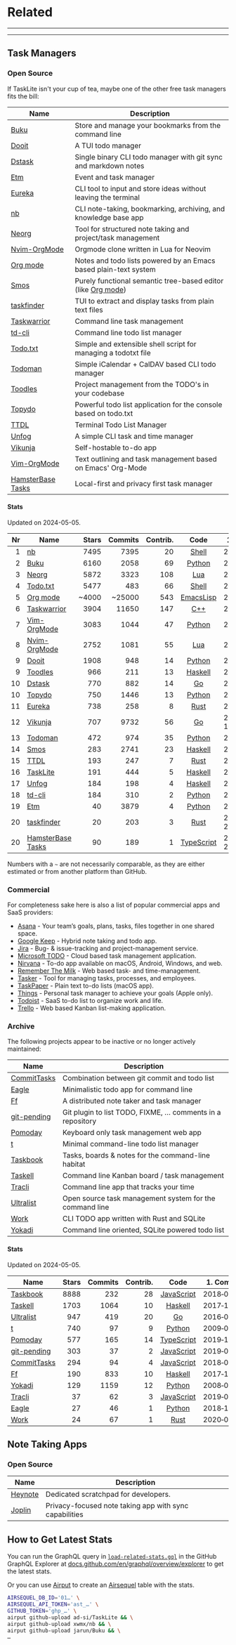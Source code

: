 # Related

---
<!-- toc -->
---


## Task Managers

### Open Source

If TaskLite isn't your cup of tea, maybe one of the other free task managers
fits the bill:

Name          | Description
--------------|-----------------------------------------------------------------
[Buku]        | Store and manage your bookmarks from the command line
[Dooit]       | A TUI todo manager
[Dstask]      | Single binary CLI todo manager with git sync and markdown notes
[Etm]         | Event and task manager
[Eureka]      | CLI tool to input and store ideas without leaving the terminal
[nb]          | CLI note-taking, bookmarking, archiving, and knowledge base app
[Neorg]       | Tool for structured note taking and project/task management
[Nvim-OrgMode]| Orgmode clone written in Lua for Neovim
[Org mode]    | Notes and todo lists powered by an Emacs based plain-text system
[Smos]        | Purely functional semantic tree-based editor (like [Org mode])
[taskfinder]  | TUI to extract and display tasks from plain text files
[Taskwarrior] | Command line task management
[td-cli]      | Command line todo list manager
[Todo.txt]    | Simple and extensible shell script for managing a todotxt file
[Todoman]     | Simple iCalendar + CalDAV based CLI todo manager
[Toodles]     | Project management from the TODO's in your codebase
[Topydo]      | Powerful todo list application for the console based on todo.txt
[TTDL]        | Terminal Todo List Manager
[Unfog]       | A simple CLI task and time manager
[Vikunja]     | Self-hostable to-do app
[Vim-OrgMode] | Text outlining and task management based on Emacs' Org-Mode
[HamsterBase Tasks] | Local-first and privacy first task manager


#### Stats

Updated on 2024-05-05.

<!-- Uses non breaking hyphens for date hyphens -->

Nr|Name          |Stars|Commits|Contrib.| Code             | 1. Commit
-:|--------------|----:|------:|-------:|:----------------:|----------
 1|[nb]          | 7495|   7395|     20 |[Shell][nb]       |2014‑11‑12
 2|[Buku]        | 6160|   2058|     69 |[Python][Buku]    |2015‑11‑02
 3|[Neorg]       | 5872|   3323|    108 |[Lua][Neorg]      |2021‑04‑11
 4|[Todo.txt]    | 5477|    483|     66 |[Shell][TtxtGH]   |2009‑03‑05
 5|[Org mode]    |~4000| ~25000|    543 |[EmacsLisp][OmC]  |2003‑01‑01
 6|[Taskwarrior] | 3904|  11650|    147 |[C++][TwGH]       |2008‑04‑19
 7|[Vim-OrgMode] | 3083|   1044|     47 |[Python][VomGH]   |2010‑10‑09
 8|[Nvim-OrgMode]| 2752|   1081|     55 |[Lua][NvomGH]     |2021‑05‑13
 9|[Dooit]       | 1908|    948|     14 |[Python][Dooit]   |2022‑04‑17
 9|[Toodles]     |  966|    211|     13 |[Haskell][TooGH]  |2018‑09‑04
10|[Dstask]      |  770|    882|     14 |[Go][Dstask]      |2018‑12‑08
10|[Topydo]      |  750|   1446|     13 |[Python][Topydo]  |2014‑10‑19
11|[Eureka]      |  738|    258|      8 |[Rust][Eureka]    |2017‑11‑20
12|[Vikunja]     |  707|   9732|     56 |[Go][VikGH]       |2018-06-10
13|[Todoman]     |  472|    974|     35 |[Python][TmGH]    |2015‑03‑29
14|[Smos]        |  283|   2741|     23 |[Haskell][SmosGH] |2018‑07‑29
15|[TTDL]        |  193|    247|      7 |[Rust][TTDL]      |2018‑12‑30
16|[TaskLite]    |  191|    444|      5 |[Haskell][TLGH]   |2018‑06‑04
17|[Unfog]       |  184|    198|      4 |[Haskell][Unfog]  |2019‑10‑22
18|[td-cli]      |  184|    310|      2 |[Python][td-cli]  |2018‑06‑03
19|[Etm]         |   40|   3879|      4 |[Python][Etm]     |2017‑09‑02
20|[taskfinder]  |   20|    203|      3 |[Rust][taskfinder]|2023-12-22
20|[HamsterBase Tasks]|90|  189|      1 |[TypeScript][HBT]|2023-12-22

Numbers with a `~` are not necessarily comparable,
as they are either estimated or from another platform than GitHub.


### Commercial

For completeness sake here is also a list of popular commercial apps
and SaaS providers:

- [Asana] - Your team’s goals, plans, tasks, files together in one shared space.
- [Google Keep] - Hybrid note taking and todo app.
- [Jira] - Bug- & issue-tracking and project-management service.
- [Microsoft TODO] - Cloud based task management application.
- [Nirvana] - To-do app available on macOS, Android, Windows, and web.
- [Remember The Milk] - Web based task- and time-management.
- [Tasker] - Tool for managing tasks, processes, and employees.
- [TaskPaper] - Plain text to-do lists (macOS app).
- [Things] - Personal task manager to achieve your goals (Apple only).
- [Todoist] - SaaS to-do list to organize work and life.
- [Trello] - Web based Kanban list-making application.

[Asana]: https://asana.com
[Google Keep]: https://keep.google.com
[Jira]: https://www.atlassian.com/software/jira
[Microsoft TODO]: https://to-do.microsoft.com
[Nirvana]: https://nirvanahq.com/
[Remember The Milk]: https://rememberthemilk.com
[Tasker]: https://www.taskertools.com
[TaskPaper]: https://www.taskpaper.com
[Things]: https://culturedcode.com/things/
[Todoist]: https://todoist.com
[Trello]: https://trello.com


### Archive

The following projects appear to be inactive or no longer actively maintained:

Name          | Description
--------------|-----------------------------------------------------------------
[CommitTasks] | Combination between git commit and todo list
[Eagle]       | Minimalistic todo app for command line
[Ff]          | A distributed note taker and task manager
[git-pending] | Git plugin to list TODO, FIXME, … comments in a repository
[Pomoday]     | Keyboard only task management web app
[t]           | Minimal command-line todo list manager
[Taskbook]    | Tasks, boards & notes for the command-line habitat
[Taskell]     | Command line Kanban board / task management
[Tracli]      | Command line app that tracks your time
[Ultralist]   | Open source task management system for the command line
[Work]        | CLI TODO app written with Rust and SQLite
[Yokadi]      | Command line oriented, SQLite powered todo list


#### Stats

Updated on 2024-05-05.

Name         |Stars|Commits|Contrib.| Code             | 1. Commit
-------------|----:|------:|-------:|:----------------:|----------
[Taskbook]   | 8888|    232|     28 |[JavaScript][TbGH]|2018‑02‑12
[Taskell]    | 1703|   1064|     10 |[Haskell][TllGH]  |2017‑11‑15
[Ultralist]  |  947|    419|     20 |[Go][UlGH]        |2016‑04‑23
[t]          |  740|     97|      9 |[Python][t]       |2009‑08‑26
[Pomoday]    |  577|    165|     14 |[TypeScript][PGH] |2019‑10‑24
[git-pending]|  303|     37|      2 |[JavaScript][gpGH]|2019‑06‑17
[CommitTasks]|  294|     94|      4 |[JavaScript][CTGH]|2018‑08‑17
[Ff]         |  190|    833|     10 |[Haskell][Ff]     |2017‑12‑29
[Yokadi]     |  129|   1159|     12 |[Python][YGH]     |2008‑08‑24
[Tracli]     |   37|     62|      3 |[JavaScript][TrGH]|2019‑07‑15
[Eagle]      |   27|     46|      1 |[Python][Eagle]   |2018‑10‑28
[Work]       |   24|     67|      1 |[Rust][Work]      |2020‑07‑15


[Buku]: https://github.com/jarun/Buku

[CommitTasks]: https://github.com/ZeroX-DG/CommitTasks
[CTGH]: https://github.com/ZeroX-DG/CommitTasks

[Dooit]: https://github.com/kraanzu/dooit

[Dstask]: https://github.com/naggie/dstask

[Eagle]: https://github.com/im-n1/eagle

[Etm]: https://github.com/dagraham/etm-dgraham

[Eureka]: https://github.com/simeg/eureka

[Ff]: https://github.com/ff-notes/ff

[git-pending]: https://github.com/kamranahmedse/git-pending
[gpGH]: https://github.com/kamranahmedse/git-pending

[HamsterBase Tasks]: https://tasks.hamsterbase.com
[HBT]: https://github.com/hamsterbase/tasks

[nb]: https://github.com/xwmx/nb

[Neorg]: https://github.com/nvim-neorg/neorg

[Nvim-OrgMode]: https://nvim-orgmode.github.io/
[NvomGH]: https://github.com/nvim-orgmode/orgmode

[Org mode]: https://orgmode.org
[OmC]: https://git.sr.ht/~bzg/org-mode

[Pomoday]: https://pomoday.app/
[PGH]: https://github.com/huytd/pomoday-v2

[Smos]: https://smos.cs-syd.eu
[SmosGH]: https://github.com/NorfairKing/smos

[t]: https://github.com/sjl/t

[Taskbook]: https://github.com/klauscfhq/taskbook
[TbGH]: https://github.com/klauscfhq/taskbook

[Taskell]: https://taskell.app
[TllGH]: https://github.com/smallhadroncollider/taskell

[TaskLite]: https://tasklite.org
[TLGH]: https://github.com/ad-si/TaskLite

[taskfinder]: https://codeberg.org/kdwarn/taskfinder

[Taskwarrior]: https://taskwarrior.org
[TwGH]: https://github.com/GothenburgBitFactory/taskwarrior

[td-cli]: https://github.com/darrikonn/td-cli

[Todo.txt]: http://todotxt.org/
[TtxtGH]: https://github.com/todotxt/todo.txt-cli

[Todoman]: https://todoman.readthedocs.io
[TmGH]: https://github.com/pimutils/todoman

[Toodles]: https://github.com/aviaviavi/toodles
[TooGH]: https://github.com/aviaviavi/toodles

[Topydo]: https://github.com/topydo/topydo

[Tracli]: https://github.com/ridvankaradag/tracli-terminal
[TrGH]: https://github.com/ridvankaradag/tracli-terminal

[TTDL]: https://github.com/VladimirMarkelov/ttdl

[Ultralist]: https://ultralist.io
[UlGH]: https://github.com/ultralist/ultralist

[Unfog]: https://github.com/unfog-io/unfog-cli

[Vikunja]: https://vikunja.io/
[VikGH]: https://github.com/go-vikunja/vikunja

[Vim-OrgMode]: https://github.com/jceb/vim-orgmode
[VomGH]: https://github.com/jceb/vim-orgmode

[Work]: https://github.com/g-w1/work

[Yokadi]: https://yokadi.github.io/
[YGH]: https://github.com/agateau/yokadi



## Note Taking Apps

### Open Source

Name          | Description
--------------|-----------------------------------------------------------------
[Heynote]     | Dedicated scratchpad for developers.
[Joplin]      | Privacy-focused note taking app with sync capabilities

[Heynote]: https://heynote.com/
[Joplin]: https://joplinapp.org/


## How to Get Latest Stats

You can run the GraphQL query in
[`load-related-stats.gql`](load-related-stats.gql`)
in the GitHub GraphQL Explorer at
[docs.github.com/en/graphql/overview/explorer](
  https://docs.github.com/en/graphql/overview/explorer)
to get the latest stats.

Or you can use [Airput](https://github.com/Airsequel/Airput)
to create an [Airsequel](https://www.airsequel.com) table with the stats.

```sh
AIRSEQUEL_DB_ID='01…' \
AIRSEQUEL_API_TOKEN='ast_…' \
GITHUB_TOKEN='ghp_…' \
airput github-upload ad-si/TaskLite && \
airput github-upload xwmx/nb && \
airput github-upload jarun/Buku && \
…
```
